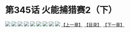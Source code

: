 # 第345话 火能捕猎赛2（下）
![](https://mhpic.xiaomingtaiji.net/comic/D/斗破苍穹拆分版/345话/1.jpg-zymk.middle.webp)
![](https://mhpic.xiaomingtaiji.net/comic/D/斗破苍穹拆分版/345话/2.jpg-zymk.middle.webp)
![](https://mhpic.xiaomingtaiji.net/comic/D/斗破苍穹拆分版/345话/3.jpg-zymk.middle.webp)
![](https://mhpic.xiaomingtaiji.net/comic/D/斗破苍穹拆分版/345话/4.jpg-zymk.middle.webp)
![](https://mhpic.xiaomingtaiji.net/comic/D/斗破苍穹拆分版/345话/5.jpg-zymk.middle.webp)
![](https://mhpic.xiaomingtaiji.net/comic/D/斗破苍穹拆分版/345话/6.jpg-zymk.middle.webp)
![](https://mhpic.xiaomingtaiji.net/comic/D/斗破苍穹拆分版/345话/7.jpg-zymk.middle.webp)
![](https://mhpic.xiaomingtaiji.net/comic/D/斗破苍穹拆分版/345话/8.jpg-zymk.middle.webp)
![](https://mhpic.xiaomingtaiji.net/comic/D/斗破苍穹拆分版/345话/9.jpg-zymk.middle.webp)
[【上一章】](./344.md)
[【目录】](./READMD.md)
[【下一章】](./346.md)
